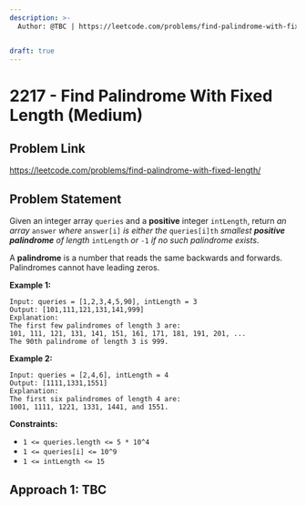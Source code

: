 ```yaml
---
description: >-
  Author: @TBC | https://leetcode.com/problems/find-palindrome-with-fixed-length/


draft: true
---
```


# 2217 - Find Palindrome With Fixed Length (Medium)

## Problem Link

https://leetcode.com/problems/find-palindrome-with-fixed-length/

## Problem Statement

Given an integer array `queries` and a **positive** integer `intLength`, return _an array_ `answer` _where_ `answer[i]` _is either the_ `queries[i]th` _smallest **positive palindrome** of length_ `intLength` _or_ `-1` _if no such palindrome exists_.

A **palindrome** is a number that reads the same backwards and forwards. Palindromes cannot have leading zeros.

**Example 1:**

```
Input: queries = [1,2,3,4,5,90], intLength = 3
Output: [101,111,121,131,141,999]
Explanation:
The first few palindromes of length 3 are:
101, 111, 121, 131, 141, 151, 161, 171, 181, 191, 201, ...
The 90th palindrome of length 3 is 999.
```

**Example 2:**

```
Input: queries = [2,4,6], intLength = 4
Output: [1111,1331,1551]
Explanation:
The first six palindromes of length 4 are:
1001, 1111, 1221, 1331, 1441, and 1551.
```

**Constraints:**

- `1 <= queries.length <= 5 * 10^4`
- `1 <= queries[i] <= 10^9`
- `1 <= intLength <= 15`

## Approach 1: TBC
